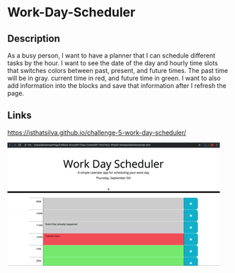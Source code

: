 # Work-Day-Scheduler
## Description

As a busy person, I want to have a planner that I can schedule different tasks by the hour. I want to see the date of the day and hourly time slots that switches colors between past, present, and future times. The past time will be in gray. current time in red, and future time in green. I want to also add information into the blocks and save that information after I refresh the page.

## Links
https://isthatsilva.github.io/challenge-5-work-day-scheduler/

![animated picture of finished website](./Assets/05-third-party-apis-homework-demo.gif)